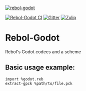 [![rebol-godot](https://github.com/user-attachments/assets/1457584e-d486-4239-864a-dc3a76233c13)](https://github.com/Oldes/Rebol-Godot)

[![Rebol-Godot CI](https://github.com/Oldes/Rebol-Godot/actions/workflows/main.yml/badge.svg)](https://github.com/Oldes/Rebol-Godot/actions/workflows/main.yml)
[![Gitter](https://badges.gitter.im/rebol3/community.svg)](https://app.gitter.im/#/room/#Rebol3:gitter.im)
[![Zulip](https://img.shields.io/badge/zulip-join_chat-brightgreen.svg)](https://rebol.zulipchat.com/)

# Rebol-Godot
Rebol's Godot codecs and a scheme

## Basic usage example:

```rebol
import %godot.reb
extract-gpck %path/to/file.pck
```
